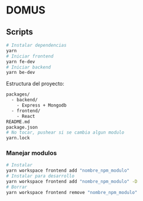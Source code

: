 # DOMUS

## Scripts

```sh
# Instalar dependencias
yarn
# Iniciar frontend
yarn fe-dev
# Iniciar backend
yarn be-dev
```

Estructura del proyecto:

```sh
packages/
  - backend/
    - Express + Mongodb
  - frontend/
    - React
README.md
package.json
# No tocar, pushear si se cambia algun modulo
yarn.lock
```

### Manejar modulos

```sh
# Instalar
yarn workspace frontend add "nombre_npm_modulo"
# Instalar para desarrollo
yarn workspace frontend add "nombre_npm_modulo" -D
# Borrar
yarn workspace frontend remove "nombre_npm_modulo"
```

